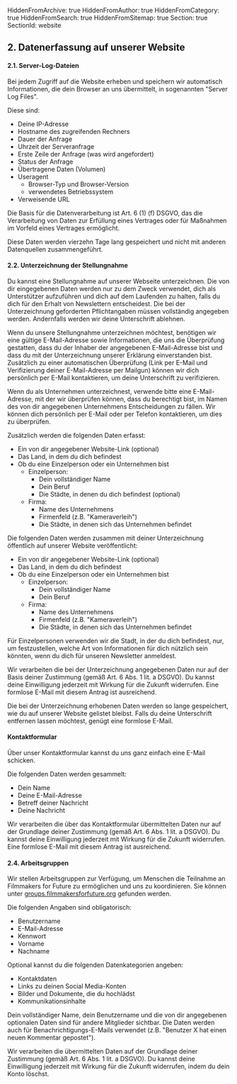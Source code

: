 HiddenFromArchive: true
HiddenFromAuthor: true
HiddenFromCategory: true
HiddenFromSearch: true
HiddenFromSitemap: true
Section: true
SectionId: website

## 2. Datenerfassung auf unserer Website

#### 2.1. Server-Log-Dateien

Bei jedem Zugriff auf die Website erheben und speichern wir automatisch Informationen, die dein Browser an uns übermittelt, in sogenannten "Server Log Files".

Diese sind:
* Deine IP-Adresse
* Hostname des zugreifenden Rechners
* Dauer der Anfrage
* Uhrzeit der Serveranfrage
* Erste Zeile der Anfrage (was wird angefordert)
* Status der Anfrage
* Übertragene Daten (Volumen)
* Useragent
  * Browser-Typ und Browser-Version
  * verwendetes Betriebssystem
* Verweisende URL

Die Basis für die Datenverarbeitung ist Art. 6 (1) (f) DSGVO, das die Verarbeitung von Daten zur Erfüllung eines Vertrages oder für Maßnahmen im Vorfeld eines Vertrages ermöglicht.

Diese Daten werden vierzehn Tage lang gespeichert und nicht mit anderen Datenquellen zusammengeführt.

#### 2.2. Unterzeichnung der Stellungnahme

Du kannst eine Stellungnahme auf unserer Webseite unterzeichnen. Die von dir eingegebenen Daten werden nur zu dem Zweck verwendet, dich als Unterstützer aufzuführen und dich auf dem Laufenden zu halten, falls du dich für den Erhalt von Newslettern entscheidest. Die bei der Unterzeichnung geforderten Pflichtangaben müssen vollständig angegeben werden. Andernfalls werden wir deine Unterschrift ablehnen.

Wenn du unsere Stellungnahme unterzeichnen möchtest, benötigen wir eine gültige E-Mail-Adresse sowie Informationen, die uns die Überprüfung gestatten, dass du der Inhaber der angegebenen E-Mail-Adresse bist und dass du mit der Unterzeichnung unserer Erklärung einverstanden bist. Zusätzlich zu einer automatischen Überprüfung (Link per E-Mail und Verifizierung deiner E-Mail-Adresse per Mailgun) können wir dich persönlich per E-Mail kontaktieren, um deine Unterschrift zu verifizieren.

Wenn du als Unternehmen unterzeichnest, verwende bitte eine E-Mail-Adresse, mit der wir überprüfen können, dass du berechtigt bist, im Namen des von dir angegebenen Unternehmens Entscheidungen zu fällen. Wir können dich persönlich per E-Mail oder per Telefon kontaktieren, um dies zu überprüfen.

Zusätzlich werden die folgenden Daten erfasst:
    
* Ein von dir angegebener Website-Link (optional)
* Das Land, in dem du dich befindest
* Ob du eine Einzelperson oder ein Unternehmen bist
  * Einzelperson:
    * Dein vollständiger Name
    * Dein Beruf
    * Die Städte, in denen du dich befindest (optional)
  * Firma:
    * Name des Unternehmens
    * Firmenfeld (z.B. "Kameraverleih")
    * Die Städte, in denen sich das Unternehmen befindet

Die folgenden Daten werden zusammen mit deiner Unterzeichnung öffentlich auf unserer Website veröffentlicht:

* Ein von dir angegebener Website-Link (optional)
* Das Land, in dem du dich befindest
* Ob du eine Einzelperson oder ein Unternehmen bist
  * Einzelperson:
    * Dein vollständiger Name
    * Dein Beruf
  * Firma:
    * Name des Unternehmens
    * Firmenfeld (z.B. "Kameraverleih")
    * Die Städte, in denen sich das Unternehmen befindet

Für Einzelpersonen verwenden wir die Stadt, in der du dich befindest, nur, um festzustellen, welche Art von Informationen für dich nützlich sein könnten, wenn du dich für unseren Newsletter anmeldest.

Wir verarbeiten die bei der Unterzeichnung angegebenen Daten nur auf der Basis deiner Zustimmung (gemäß Art. 6 Abs. 1 lit. a DSGVO). Du kannst deine Einwilligung jederzeit mit Wirkung für die Zukunft widerrufen. Eine formlose E-Mail mit diesem Antrag ist ausreichend.

Die bei der Unterzeichnung erhobenen Daten werden so lange gespeichert, wie du auf unserer Website gelistet bleibst. Falls du deine Unterschrift entfernen lassen möchtest, genügt eine formlose E-Mail.

#### Kontaktformular

Über unser Kontaktformular kannst du uns ganz einfach eine E-Mail schicken.

Die folgenden Daten werden gesammelt:

* Dein Name
* Deine E-Mail-Adresse
* Betreff deiner Nachricht
* Deine Nachricht

Wir verarbeiten die über das Kontaktformular übermittelten Daten nur auf der Grundlage deiner Zustimmung (gemäß Art. 6 Abs. 1 lit. a DSGVO). Du kannst deine Einwilligung jederzeit mit Wirkung für die Zukunft widerrufen. Eine formlose E-Mail mit diesem Antrag ist ausreichend.

#### 2.4. Arbeitsgruppen

Wir stellen Arbeitsgruppen zur Verfügung, um Menschen die Teilnahme an Filmmakers for Future zu ermöglichen und uns zu koordinieren. Sie können unter [groups.filmmakersforfuture.org](https://groups.filmmakersforfuture.org/) gefunden werden.

Die folgenden Angaben sind obligatorisch:

* Benutzername
* E-Mail-Adresse
* Kennwort
* Vorname
* Nachname


Optional kannst du die folgenden Datenkategorien angeben:

* Kontaktdaten
* Links zu deinen Social Media-Konten
* Bilder und Dokumente, die du hochlädst
* Kommunikationsinhalte

Dein vollständiger Name, dein Benutzername und die von dir angegebenen optionalen Daten sind für andere Mitglieder sichtbar. Die Daten werden auch für Benachrichtigungs-E-Mails verwendet (z.B. "Benutzer X hat einen neuen Kommentar gepostet").

Wir verarbeiten die übermittelten Daten auf der Grundlage deiner Zustimmung (gemäß Art. 6 Abs. 1 lit. a DSGVO). Du kannst deine Einwilligung jederzeit mit Wirkung für die Zukunft widerrufen, indem du dein Konto löschst.